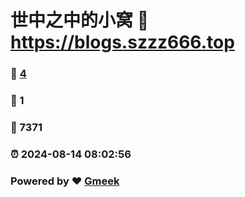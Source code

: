 # 世中之中的小窝 :link: https://blogs.szzz666.top 
### :page_facing_up: [4](https://blogs.szzz666.top/tag.html) 
### :speech_balloon: 1 
### :hibiscus: 7371 
### :alarm_clock: 2024-08-14 08:02:56 
### Powered by :heart: [Gmeek](https://github.com/Meekdai/Gmeek)
